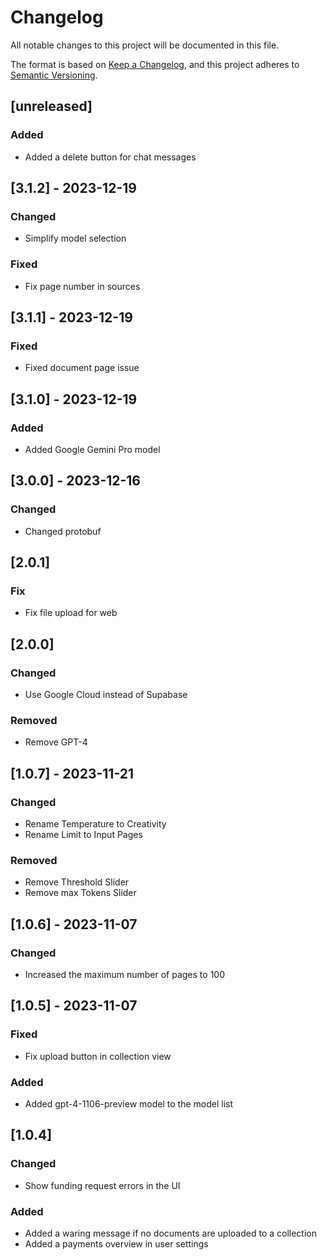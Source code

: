 # Changelog

All notable changes to this project will be documented in this file.

The format is based on [Keep a Changelog](https://keepachangelog.com/en/1.0.0/),
and this project adheres to [Semantic Versioning](https://semver.org/spec/v2.0.0.html).

## [unreleased]

### Added

- Added a delete button for chat messages

## [3.1.2] - 2023-12-19

### Changed

- Simplify model selection

### Fixed

- Fix page number in sources

## [3.1.1] - 2023-12-19

### Fixed

- Fixed document page issue

## [3.1.0] - 2023-12-19

### Added

- Added Google Gemini Pro model

## [3.0.0] - 2023-12-16

### Changed

- Changed protobuf

## [2.0.1]

### Fix

- Fix file upload for web

## [2.0.0]

### Changed

- Use Google Cloud instead of Supabase

### Removed

- Remove GPT-4

## [1.0.7] - 2023-11-21

### Changed

- Rename Temperature to Creativity
- Rename Limit to Input Pages

### Removed

- Remove Threshold Slider
- Remove max Tokens Slider

## [1.0.6] - 2023-11-07

### Changed

- Increased the maximum number of pages to 100

## [1.0.5] - 2023-11-07

### Fixed

- Fix upload button in collection view

### Added

- Added gpt-4-1106-preview model to the model list

## [1.0.4]

### Changed

- Show funding request errors in the UI

### Added

- Added a waring message if no documents are uploaded to a collection
- Added a payments overview in user settings
